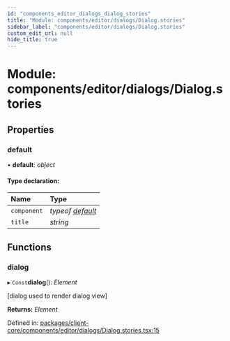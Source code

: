 ```yaml
---
id: "components_editor_dialogs_dialog_stories"
title: "Module: components/editor/dialogs/Dialog.stories"
sidebar_label: "components/editor/dialogs/Dialog.stories"
custom_edit_url: null
hide_title: true
---
```


# Module: components/editor/dialogs/Dialog.stories

## Properties

### default

• **default**: *object*

#### Type declaration:

Name | Type |
:------ | :------ |
`component` | *typeof* [*default*](components_editor_dialogs_dialog.md#default) |
`title` | *string* |

## Functions

### dialog

▸ `Const`**dialog**(): *Element*

[dialog used to render dialog view]

**Returns:** *Element*

Defined in: [packages/client-core/components/editor/dialogs/Dialog.stories.tsx:15](https://github.com/xr3ngine/xr3ngine/blob/66a84a950/packages/client-core/components/editor/dialogs/Dialog.stories.tsx#L15)
